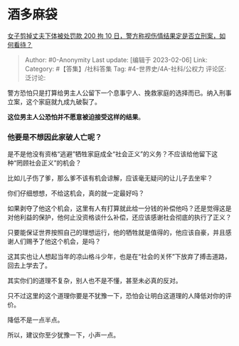 # 酒多麻袋
[女子剪掉丈夫下体被处罚款 200 拘 10 日，警方称视伤情结果定是否立刑案，如何看待？](https://www.zhihu.com/question/581219042/answer/2879614405)

> Author: #0-Anonymity
> Last update: [编辑于 2023-02-06]
> Link:
> Category: #【答集】/社科答集
> Tag: #4-世界史/4A-社科/公权力
> 评论区:
> 泛讨论:

警方恐怕只是打算给男主人公留下一个息事宁人、挽救家庭的选择而已。纳入刑事立案，这个家庭就九成九破裂了。

**这位男主人公恐怕并不愿意被迫接受这样的结果**。

### 他要是不想因此家破人亡呢？

是不是他没有资格“逃避”牺牲家庭成全“社会正义”的义务？不应该给他留下这种“罔顾社会正义”的机会？

比如儿子伤了爹，那么爹不该有机会谅解，应该毫无疑问的让儿子去坐牢？

你们仔细想想，不给这机会，真的就一定最好吗？

如果剥夺了他这个机会，这里有人有打算就此给一分钱的补偿他吗？还是觉得这是对他利益的保护，他何止没资格谈什么补偿，还应该感谢社会彻底的执行了正义？

只要能保证世界按照自己的理想运行，他的牺牲就是值得的，他应该自豪，并且感谢人们赐予了他这个机会，是吗？

这其实也让人想起当年的凉山格斗少年，也是在“社会的关怀”下放弃了搏击道路，回去上学去了。

其实你们的道理不复杂，别人也不是不懂，甚至未必真的反对。

只不过这里的这个道理你要是不犹豫一下，恐怕会让明白这道理的人降低对你的评价。

降低不是一点半点。

所以，建议你至少犹豫一下，小声一点。
